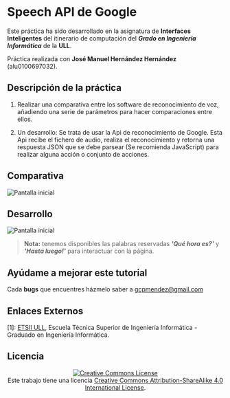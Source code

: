 
# Speech API de Google

Este práctica ha sido desarrollado en la asignatura de **Interfaces Inteligentes** del itinerario de computación del **_Grado en Ingeniería Informática_** de la **ULL**.

Práctica realizada con **José Manuel Hernández Hernández** (alu0100697032).
## Descripción de la práctica

1. Realizar una comparativa entre los software de reconocimiento de voz, añadiendo una serie de parámetros para hacer comparaciones entre ellos.

2. Un desarrollo: Se trata de usar la Api de reconocimiento de Google. Esta Api recibe el fichero de audio, realiza el reconocimiento y retorna una respuesta JSON que se debe parsear (Se recomienda JavaScript) para realizar alguna acción o conjunto de acciones.



## Comparativa
![Pantalla inicial](https://github.com/gcpmendez/SpeechOfGoogle/blob/master/comparativa.png?raw=true)

## Desarrollo
![Pantalla inicial](https://github.com/gcpmendez/SpeechOfGoogle/blob/master/Speech1.JPG?raw=true)

> **Nota:** tenemos disponibles las palabras reservadas **_'Qué hora es?'_** y **_'Hasta luego!'_** para interactuar con la página.

## Ayúdame a mejorar este tutorial

Cada **bugs** que encuentres házmelo saber a [gcpmendez@gmail.com](mailto:gcpmendez@gmail.com)

## Enlaces Externos

  [1]: [ETSII ULL](http://www.ull.es/view/centros/etsii/Tercero_7/es), Escuela Técnica Superior de Ingeniería Informática - Graduado en Ingeniería Informática.  

## Licencia
<center> <a rel="license"  href="http://creativecommons.org/licenses/by-sa/4.0/"><img alt="Creative Commons License" style="border-width:0" src="https://i.creativecommons.org/l/by-sa/4.0/88x31.png" /></a>  <br />Este trabajo tiene una licencia <a rel="license" href="http://creativecommons.org/licenses/by-sa/4.0/">Creative Commons Attribution-ShareAlike 4.0 International License</a>. </center>
